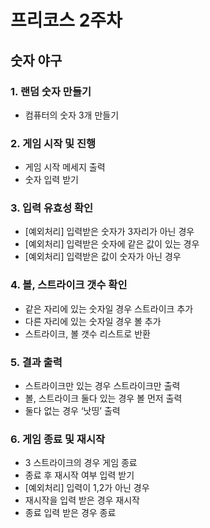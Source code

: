 # 프리코스 2주차

## 숫자 야구

### 1. 랜덤 숫자 만들기

- 컴퓨터의 숫자 3개 만들기

### 2. 게임 시작 및 진행

- 게임 시작 메세지 출력
- 숫자 입력 받기

### 3. 입력 유효성 확인

- [예외처리] 입력받은 숫자가 3자리가 아닌 경우
- [예외처리] 입력받은 숫자에 같은 값이 있는 경우
- [예외처리] 입력받은 값이 숫자가 아닌 경우

### 4. 볼, 스트라이크 갯수 확인

- 같은 자리에 있는 숫자일 경우 스트라이크 추가
- 다른 자리에 있는 숫자일 경우 볼 추가
- 스트라이크, 볼 갯수 리스트로 반환

### 5. 결과 출력

- 스트라이크만 있는 경우 스트라이크만 출력
- 볼, 스트라이크 둘다 있는 경우 볼 먼저 출력
- 둘다 없는 경우 ‘낫띵’ 출력

### 6. 게임 종료 및 재시작

- 3 스트라이크의 경우 게임 종료
- 종료 후 재시작 여부 입력 받기
- [예외처리] 입력이 1,2가 아닌 경우
- 재시작을 입력 받은 경우 재시작
- 종료 입력 받은 경우 종료